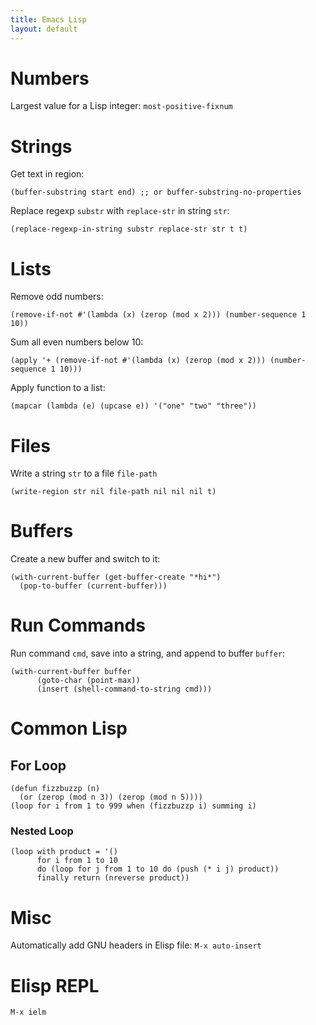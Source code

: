 ```yaml
---
title: Emacs Lisp
layout: default
---
```

# Numbers

Largest value for a Lisp integer: `most-positive-fixnum`


# Strings

Get text in region:

```
(buffer-substring start end) ;; or buffer-substring-no-properties
```

Replace regexp `substr` with `replace-str` in string `str`:

```
(replace-regexp-in-string substr replace-str str t t)
```


# Lists

Remove odd numbers:

```
(remove-if-not #'(lambda (x) (zerop (mod x 2))) (number-sequence 1 10))
```

Sum all even numbers below 10:

```
(apply '+ (remove-if-not #'(lambda (x) (zerop (mod x 2))) (number-sequence 1 10)))
```

Apply function to a list:

```
(mapcar (lambda (e) (upcase e)) '("one" "two" "three"))
```

# Files

Write a string `str` to a file `file-path`

```
(write-region str nil file-path nil nil nil t)
```


# Buffers

Create a new buffer and switch to it:

```
(with-current-buffer (get-buffer-create "*hi*")
  (pop-to-buffer (current-buffer)))
```

# Run Commands

Run command `cmd`, save into a string, and append to buffer `buffer`:

```
(with-current-buffer buffer
      (goto-char (point-max))
      (insert (shell-command-to-string cmd)))
```

# Common Lisp

## For Loop

```
(defun fizzbuzzp (n)
  (or (zerop (mod n 3)) (zerop (mod n 5))))
(loop for i from 1 to 999 when (fizzbuzzp i) summing i)
```

### Nested Loop

```
(loop with product = '()
      for i from 1 to 10
      do (loop for j from 1 to 10 do (push (* i j) product))
      finally return (nreverse product))
```



# Misc

Automatically add GNU headers in Elisp file: `M-x auto-insert`


# Elisp REPL

```
M-x ielm
```
